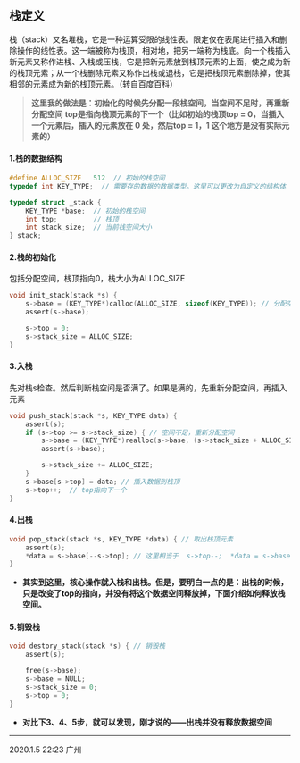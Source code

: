 ## 栈定义
栈（stack）又名堆栈，它是一种运算受限的线性表。限定仅在表尾进行插入和删除操作的线性表。这一端被称为栈顶，相对地，把另一端称为栈底。向一个栈插入新元素又称作进栈、入栈或压栈，它是把新元素放到栈顶元素的上面，使之成为新的栈顶元素；从一个栈删除元素又称作出栈或退栈，它是把栈顶元素删除掉，使其相邻的元素成为新的栈顶元素。（转自百度百科）

> **这里我的做法是：初始化的时候先分配一段栈空间，当空间不足时，再重新分配空间**
> **top是指向栈顶元素的下一个（比如初始的栈顶top = 0，当插入一个元素后，插入的元素放在 0 处，然后top = 1，1 这个地方是没有实际元素的）**

#### 1.栈的数据结构
```c
#define ALLOC_SIZE   512  // 初始的栈空间
typedef int KEY_TYPE;  // 需要存的数据的数据类型。这里可以更改为自定义的结构体

typedef struct _stack {
	KEY_TYPE *base;  // 初始的栈空间    
	int top;         // 栈顶
	int stack_size;  // 当前栈空间大小
} stack;
```

#### 2.栈的初始化
包括分配空间，栈顶指向0，栈大小为ALLOC_SIZE
```c
void init_stack(stack *s) {
	s->base = (KEY_TYPE*)calloc(ALLOC_SIZE, sizeof(KEY_TYPE)); // 分配空间
	assert(s->base);

	s->top = 0;
	s->stack_size = ALLOC_SIZE;
}
```

#### 3.入栈
先对栈s检查。然后判断栈空间是否满了。如果是满的，先重新分配空间，再插入元素
```c
void push_stack(stack *s, KEY_TYPE data) {
	assert(s);
	if (s->top >= s->stack_size) { // 空间不足，重新分配空间
		s->base = (KEY_TYPE*)realloc(s->base, (s->stack_size + ALLOC_SIZE) * sizeof(KEY_TYPE));
		assert(s->base);

		s->stack_size += ALLOC_SIZE;
	}
	s->base[s->top] = data; // 插入数据到栈顶
	s->top++;  // top指向下一个
}
```

#### 4.出栈
```c
void pop_stack(stack *s, KEY_TYPE *data) { // 取出栈顶元素
	assert(s);
	*data = s->base[--s->top]; // 这里相当于  s->top--;  *data = s->base[s->top];
}
```

* **其实到这里，核心操作就入栈和出栈。但是，要明白一点的是：出栈的时候，只是改变了top的指向，并没有将这个数据空间释放掉，下面介绍如何释放栈空间。**

#### 5.销毁栈
```c
void destory_stack(stack *s) { // 销毁栈
	assert(s);

	free(s->base);
	s->base = NULL;
	s->stack_size = 0;
	s->top = 0;
}
```
* **对比下3、4、5步，就可以发现，刚才说的——出栈并没有释放数据空间**
---
2020.1.5  22:23  广州

